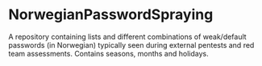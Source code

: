# NorwegianPasswordSpraying
A repository containing lists and different combinations of weak/default passwords (in Norwegian) typically seen during external pentests and red team assessments. Contains seasons, months and holidays.
